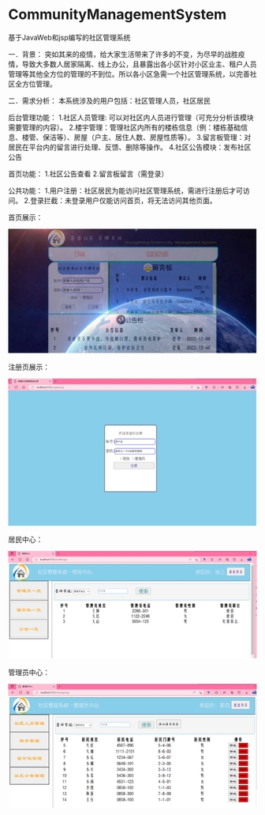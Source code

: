 # CommunityManagementSystem
基于JavaWeb和jsp编写的社区管理系统

一．背景：
突如其来的疫情，给大家生活带来了许多的不变，为尽早的战胜疫情，导致大多数人居家隔离、线上办公，且暴露出各小区针对小区业主、租户人员管理等其他全方位的管理的不到位。所以各小区急需一个社区管理系统，以完善社区全方位管理。

二．需求分析：
本系统涉及的用户包括：社区管理人员，社区居民

后台管理功能：
1.社区人员管理: 可以对社区内人员进行管理（可充分分析该模块需要管理的内容）。
2.楼宇管理：管理社区内所有的楼栋信息（例：楼栋基础信息、楼管、保洁等）、房屋（户主、居住人数、房屋性质等）。
3.留言板管理：对居民在平台内的留言进行处理、反馈、删除等操作。
4.社区公告模块：发布社区公告

首页功能：
1.社区公告查看
2.留言板留言（需登录）

公共功能：
1.用户注册：社区居民为能访问社区管理系统，需进行注册后才可访问。
2.登录拦截：未登录用户仅能访问首页，将无法访问其他页面。

首页展示：


![img.png](img.png)


注册页展示：


![img_1.png](img_1.png)


居民中心：


![img_2.png](img_2.png)


管理员中心：


![img_3.png](img_3.png)